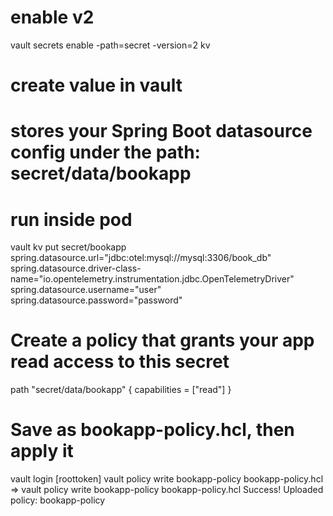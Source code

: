 # enable v2
vault secrets enable -path=secret -version=2 kv

# create value in vault
# stores your Spring Boot datasource config under the path: secret/data/bookapp
# run inside pod
vault kv put secret/bookapp \
  spring.datasource.url="jdbc:otel:mysql://mysql:3306/book_db" \
  spring.datasource.driver-class-name="io.opentelemetry.instrumentation.jdbc.OpenTelemetryDriver" \
  spring.datasource.username="user" \
  spring.datasource.password="password"

# Create a policy that grants your app read access to this secret
path "secret/data/bookapp" {
  capabilities = ["read"]
}

# Save as bookapp-policy.hcl, then apply it
vault login [roottoken]
vault policy write bookapp-policy bookapp-policy.hcl
=> vault policy write bookapp-policy bookapp-policy.hcl
Success! Uploaded policy: bookapp-policy


